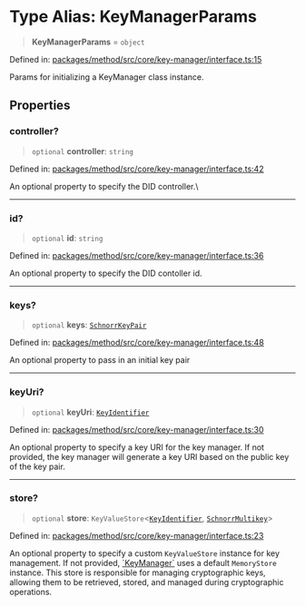 # Type Alias: KeyManagerParams

> **KeyManagerParams** = `object`

Defined in: [packages/method/src/core/key-manager/interface.ts:15](https://github.com/dcdpr/did-btcr2-js/blob/c82bc5c69016e1146a0c52c6e6b21621f5abd6d4/packages/method/src/core/key-manager/interface.ts#L15)

Params for initializing a KeyManager class instance.

## Properties

### controller?

> `optional` **controller**: `string`

Defined in: [packages/method/src/core/key-manager/interface.ts:42](https://github.com/dcdpr/did-btcr2-js/blob/c82bc5c69016e1146a0c52c6e6b21621f5abd6d4/packages/method/src/core/key-manager/interface.ts#L42)

An optional property to specify the DID controller.\

***

### id?

> `optional` **id**: `string`

Defined in: [packages/method/src/core/key-manager/interface.ts:36](https://github.com/dcdpr/did-btcr2-js/blob/c82bc5c69016e1146a0c52c6e6b21621f5abd6d4/packages/method/src/core/key-manager/interface.ts#L36)

An optional property to specify the DID contoller id.

***

### keys?

> `optional` **keys**: [`SchnorrKeyPair`](../../keypair/classes/SchnorrKeyPair.md)

Defined in: [packages/method/src/core/key-manager/interface.ts:48](https://github.com/dcdpr/did-btcr2-js/blob/c82bc5c69016e1146a0c52c6e6b21621f5abd6d4/packages/method/src/core/key-manager/interface.ts#L48)

An optional property to pass in an initial key pair

***

### keyUri?

> `optional` **keyUri**: [`KeyIdentifier`](KeyIdentifier.md)

Defined in: [packages/method/src/core/key-manager/interface.ts:30](https://github.com/dcdpr/did-btcr2-js/blob/c82bc5c69016e1146a0c52c6e6b21621f5abd6d4/packages/method/src/core/key-manager/interface.ts#L30)

An optional property to specify a key URI for the key manager. If not provided, the key manager
will generate a key URI based on the public key of the key pair.

***

### store?

> `optional` **store**: `KeyValueStore`&lt;[`KeyIdentifier`](KeyIdentifier.md), [`SchnorrMultikey`](../../cryptosuite/classes/SchnorrMultikey.md)&gt;

Defined in: [packages/method/src/core/key-manager/interface.ts:23](https://github.com/dcdpr/did-btcr2-js/blob/c82bc5c69016e1146a0c52c6e6b21621f5abd6d4/packages/method/src/core/key-manager/interface.ts#L23)

An optional property to specify a custom `KeyValueStore` instance for key management. If not
provided, [\`KeyManager\`](../classes/KeyManager.md) uses a default `MemoryStore` instance.
This store is responsible for managing cryptographic keys, allowing them to be retrieved,
stored, and managed during cryptographic operations.
